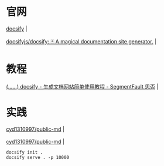 # 官网
<a href="https://docsify.js.org/#/" target="_blank">docsify</a>  |  <br>  
<a href="https://github.com/docsifyjs/docsify/" target="_blank">docsifyjs/docsify: 🃏 A magical documentation site generator.</a>  |  <br>  

# 教程
<a href="https://segmentfault.com/a/1190000017576714" target="_blank">(……) docsify - 生成文档网站简单使用教程 - SegmentFault 思否</a>  |  <br>  

# 实践
<a href="https://github.com/cyd1310997/public-md" target="_blank">cyd1310997/public-md</a>  |  <br>  
<a href="https://cyd1310997.github.io/public-md/#/readme" target="_blank">cyd1310997/public-md</a>  |  <br>  

```
docsify init .
docsify serve . -p 10000
```

